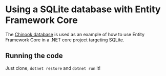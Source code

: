 ﻿# Using a SQLite database with Entity Framework Core

The [Chinook database](http://chinookdatabase.codeplex.com/releases/view/55681) is used as an example of how to use Entity Framework Core in a .NET core project targeting SQLite.

## Running the code

Just clone, `dotnet restore` and `dotnet run` it!